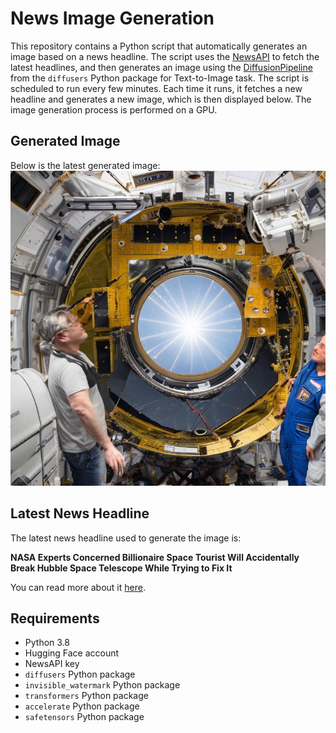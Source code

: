 # News Image Generation
This repository contains a Python script that automatically generates an image based on a news headline. The script uses the [NewsAPI](https://newsapi.org/) to fetch the latest headlines, and then generates an image using the [DiffusionPipeline](https://github.com/huggingface/diffusers) from the `diffusers` Python package for Text-to-Image task.
The script is scheduled to run every few minutes. Each time it runs, it fetches a new headline and generates a new image, which is then displayed below. The image generation process is performed on a GPU.

## Generated Image
Below is the latest generated image:
![Generated Image](image.png)

## Latest News Headline
The latest news headline used to generate the image is:

**NASA Experts Concerned Billionaire Space Tourist Will Accidentally Break Hubble Space Telescope While Trying to Fix It**

You can read more about it [here](https://news.google.com/rss/articles/CBMiPGh0dHBzOi8vZnV0dXJpc20uY29tL25hc2EtY29uY2VybmVkLWJpbGxpb25haXJlLXNwYWNlLWh1YmJsZdIBAA?oc=5).

## Requirements
- Python 3.8
- Hugging Face account
- NewsAPI key
- `diffusers` Python package
- `invisible_watermark` Python package
- `transformers` Python package
- `accelerate` Python package
- `safetensors` Python package
